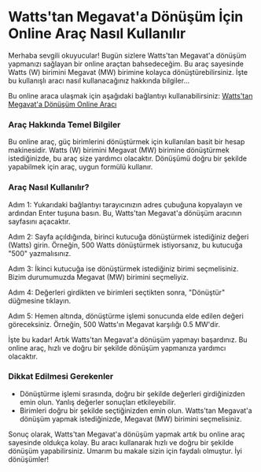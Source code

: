 Watts'tan Megavat'a Dönüşüm İçin Online Araç Nasıl Kullanılır
=============================================================

Merhaba sevgili okuyucular! Bugün sizlere Watts'tan Megavat'a dönüşüm yapmanızı sağlayan bir online araçtan bahsedeceğim. Bu araç sayesinde Watts (W) birimini Megavat (MW) birimine kolayca dönüştürebilirsiniz. İşte bu kullanışlı aracı nasıl kullanacağınız hakkında bilgiler...

Bu online araca ulaşmak için aşağıdaki bağlantıyı kullanabilirsiniz: [Watts'tan Megavat'a Dönüşüm Online Aracı](https://www.onlinecalculatorsfree.com/tr/convert/watts-to-megawatts.html)

### Araç Hakkında Temel Bilgiler

Bu online araç, güç birimlerini dönüştürmek için kullanılan basit bir hesap makinesidir. Watts (W) birimini Megavat (MW) birimine dönüştürmek istediğinizde, bu araç size yardımcı olacaktır. Dönüşümü doğru bir şekilde yapabilmek için araç, uygun formülü kullanır.

### Araç Nasıl Kullanılır?

Adım 1: Yukarıdaki bağlantıyı tarayıcınızın adres çubuğuna kopyalayın ve ardından Enter tuşuna basın. Bu, Watts'tan Megavat'a dönüşüm aracının sayfasını açacaktır.

Adım 2: Sayfa açıldığında, birinci kutucuğa dönüştürmek istediğiniz değeri (Watts) girin. Örneğin, 500 Watts dönüştürmek istiyorsanız, bu kutucuğa "500" yazmalısınız.

Adım 3: İkinci kutucuğa ise dönüştürmek istediğiniz birimi seçmelisiniz. Bizim durumumuzda Megavat (MW) birimini seçmeliyiz.

Adım 4: Değerleri girdikten ve birimleri seçtikten sonra, "Dönüştür" düğmesine tıklayın.

Adım 5: Hemen altında, dönüştürme işlemi sonucunda elde edilen değeri göreceksiniz. Örneğin, 500 Watts'ın Megavat karşılığı 0.5 MW'dir.

İşte bu kadar! Artık Watts'tan Megavat'a dönüşüm yapmayı başardınız. Bu online araç, hızlı ve doğru bir şekilde dönüşüm yapmanıza yardımcı olacaktır.

### Dikkat Edilmesi Gerekenler

- Dönüştürme işlemi sırasında, doğru bir şekilde değerleri girdiğinizden emin olun. Yanlış değerler sonuçları etkileyebilir.
- Birimleri doğru bir şekilde seçtiğinizden emin olun. Watts'tan Megavat'a dönüşüm yapmak istediğinizde, Megavat (MW) birimini seçmelisiniz.

Sonuç olarak, Watts'tan Megavat'a dönüşüm yapmak artık bu online araç sayesinde oldukça kolay. Bu aracı kullanarak hızlı ve doğru bir şekilde dönüşüm yapabilirsiniz. Umarım bu makale sizin için faydalı olmuştur. İyi dönüşümler!